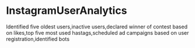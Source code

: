 # InstagramUserAnalytics
Identified five oldest users,inactive users,declared winner of contest based on likes,top five most used hastags,scheduled ad campaigns based on user registration,identified bots
